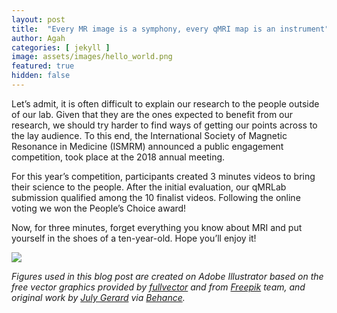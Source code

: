 ```yaml
---
layout: post
title:  "Every MR image is a symphony, every qMRI map is an instrument"
author: Agah
categories: [ jekyll ]
image: assets/images/hello_world.png
featured: true
hidden: false
---
```


Let’s admit, it is often difficult to explain our research to the people outside of our lab. Given that they are the ones expected to benefit from our research, we should try harder to find ways of getting our points across to the lay audience. To this end, the International Society of Magnetic Resonance in Medicine (ISMRM) announced a public engagement competition, took place at the 2018 annual meeting.

For this year’s competition, participants created 3 minutes videos to bring their science to the people. After the initial evaluation, our qMRLab submission qualified among the 10 finalist videos. Following the online voting we won the People’s Choice award!

Now, for three minutes, forget everything you know about MRI and put yourself in the shoes of a ten-year-old. Hope you’ll enjoy it!

[![](http://img.youtube.com/vi/67GKiK3iFr0/0.jpg)](http://www.youtube.com/watch?v=67GKiK3iFr0 "")


_Figures used in this blog post are created on Adobe Illustrator based on the free vector graphics provided by [fullvector](https://www.freepik.com/fullvector) and from [Freepik](https://www.freepik.com) team, and original work by [July Gerard](https://www.behance.net/gerardjuly) via [Behance](https://www.behance.net)._
